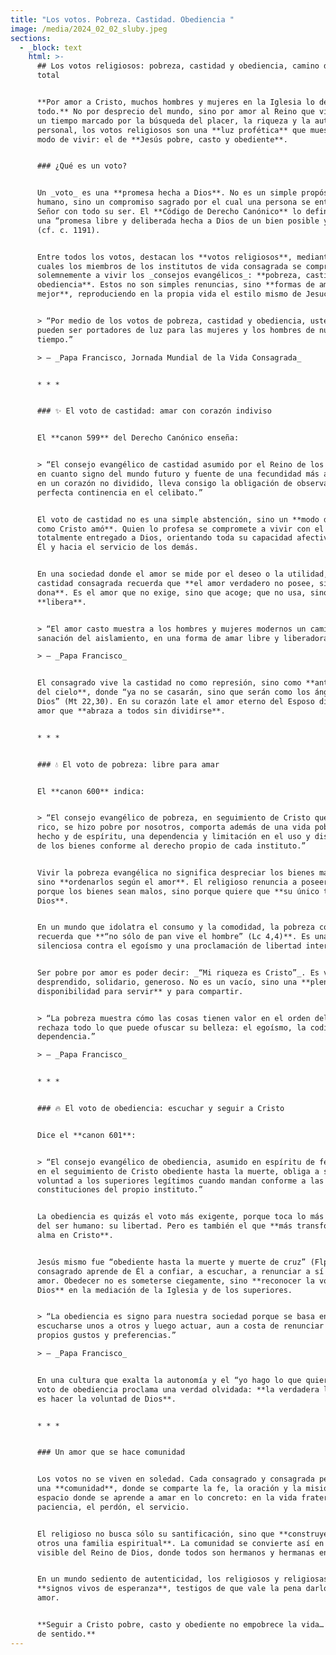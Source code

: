 ```yaml
---
title: "Los votos. Pobreza. Castidad. Obediencia "
image: /media/2024_02_02_sluby.jpeg
sections:
  - _block: text
    html: >-
      ## Los votos religiosos: pobreza, castidad y obediencia, camino de amor
      total


      **Por amor a Cristo, muchos hombres y mujeres en la Iglesia lo dejan
      todo.** No por desprecio del mundo, sino por amor al Reino que viene. En
      un tiempo marcado por la búsqueda del placer, la riqueza y la autonomía
      personal, los votos religiosos son una **luz profética** que muestra otro
      modo de vivir: el de **Jesús pobre, casto y obediente**.


      ### ¿Qué es un voto?


      Un _voto_ es una **promesa hecha a Dios**. No es un simple propósito
      humano, sino un compromiso sagrado por el cual una persona se entrega al
      Señor con todo su ser. El **Código de Derecho Canónico** lo define como
      una “promesa libre y deliberada hecha a Dios de un bien posible y mejor”
      (cf. c. 1191).


      Entre todos los votos, destacan los **votos religiosos**, mediante los
      cuales los miembros de los institutos de vida consagrada se comprometen
      solemnemente a vivir los _consejos evangélicos_: **pobreza, castidad y
      obediencia**. Estos no son simples renuncias, sino **formas de amar más y
      mejor**, reproduciendo en la propia vida el estilo mismo de Jesucristo.


      > “Por medio de los votos de pobreza, castidad y obediencia, ustedes
      pueden ser portadores de luz para las mujeres y los hombres de nuestro
      tiempo.”  

      > — _Papa Francisco, Jornada Mundial de la Vida Consagrada_


      * * *


      ### ✨ El voto de castidad: amar con corazón indiviso


      El **canon 599** del Derecho Canónico enseña:


      > “El consejo evangélico de castidad asumido por el Reino de los Cielos,
      en cuanto signo del mundo futuro y fuente de una fecundidad más abundante
      en un corazón no dividido, lleva consigo la obligación de observar
      perfecta continencia en el celibato.”


      El voto de castidad no es una simple abstención, sino un **modo de amar
      como Cristo amó**. Quien lo profesa se compromete a vivir con el corazón
      totalmente entregado a Dios, orientando toda su capacidad afectiva hacia
      Él y hacia el servicio de los demás.


      En una sociedad donde el amor se mide por el deseo o la utilidad, la
      castidad consagrada recuerda que **el amor verdadero no posee, sino que se
      dona**. Es el amor que no exige, sino que acoge; que no usa, sino que
      **libera**.


      > “El amor casto muestra a los hombres y mujeres modernos un camino de
      sanación del aislamiento, en una forma de amar libre y liberadora.”  

      > — _Papa Francisco_


      El consagrado vive la castidad no como represión, sino como **anticipación
      del cielo**, donde “ya no se casarán, sino que serán como los ángeles de
      Dios” (Mt 22,30). En su corazón late el amor eterno del Esposo divino, un
      amor que **abraza a todos sin dividirse**.


      * * *


      ### 💧 El voto de pobreza: libre para amar


      El **canon 600** indica:


      > “El consejo evangélico de pobreza, en seguimiento de Cristo que, siendo
      rico, se hizo pobre por nosotros, comporta además de una vida pobre de
      hecho y de espíritu, una dependencia y limitación en el uso y disposición
      de los bienes conforme al derecho propio de cada instituto.”


      Vivir la pobreza evangélica no significa despreciar los bienes materiales,
      sino **ordenarlos según el amor**. El religioso renuncia a poseer, no
      porque los bienes sean malos, sino porque quiere que **su único tesoro sea
      Dios**.


      En un mundo que idolatra el consumo y la comodidad, la pobreza consagrada
      recuerda que **“no sólo de pan vive el hombre” (Lc 4,4)**. Es una protesta
      silenciosa contra el egoísmo y una proclamación de libertad interior.


      Ser pobre por amor es poder decir: _“Mi riqueza es Cristo”_. Es vivir
      desprendido, solidario, generoso. No es un vacío, sino una **plena
      disponibilidad para servir** y para compartir.


      > “La pobreza muestra cómo las cosas tienen valor en el orden del amor, y
      rechaza todo lo que puede ofuscar su belleza: el egoísmo, la codicia, la
      dependencia.”  

      > — _Papa Francisco_


      * * *


      ### 🔥 El voto de obediencia: escuchar y seguir a Cristo


      Dice el **canon 601**:


      > “El consejo evangélico de obediencia, asumido en espíritu de fe y amor
      en el seguimiento de Cristo obediente hasta la muerte, obliga a someter la
      voluntad a los superiores legítimos cuando mandan conforme a las
      constituciones del propio instituto.”


      La obediencia es quizás el voto más exigente, porque toca lo más profundo
      del ser humano: su libertad. Pero es también el que **más transforma al
      alma en Cristo**.


      Jesús mismo fue “obediente hasta la muerte y muerte de cruz” (Flp 2,8). El
      consagrado aprende de Él a confiar, a escuchar, a renunciar a sí mismo por
      amor. Obedecer no es someterse ciegamente, sino **reconocer la voz de
      Dios** en la mediación de la Iglesia y de los superiores.


      > “La obediencia es signo para nuestra sociedad porque se basa en
      escucharse unos a otros y luego actuar, aun a costa de renunciar a los
      propios gustos y preferencias.”  

      > — _Papa Francisco_


      En una cultura que exalta la autonomía y el “yo hago lo que quiero”, el
      voto de obediencia proclama una verdad olvidada: **la verdadera libertad
      es hacer la voluntad de Dios**.


      * * *


      ### Un amor que se hace comunidad


      Los votos no se viven en soledad. Cada consagrado y consagrada pertenece a
      una **comunidad**, donde se comparte la fe, la oración y la misión. Es un
      espacio donde se aprende a amar en lo concreto: en la vida fraterna, la
      paciencia, el perdón, el servicio.


      El religioso no busca sólo su santificación, sino que **construye junto a
      otros una familia espiritual**. La comunidad se convierte así en el rostro
      visible del Reino de Dios, donde todos son hermanos y hermanas en Cristo.


      En un mundo sediento de autenticidad, los religiosos y religiosas son
      **signos vivos de esperanza**, testigos de que vale la pena darlo todo por
      amor.


      **Seguir a Cristo pobre, casto y obediente no empobrece la vida… la colma
      de sentido.**
---
```

